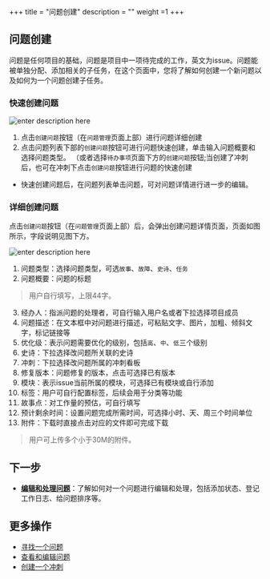 ﻿+++
title = "问题创建"
description = ""
weight =1
+++

<h2 id="1">问题创建</h2>

问题是任何项目的基础，问题是项目中一项待完成的工作，英文为issue。问题能被单独分配、添加相关的子任务，在这个页面中，您将了解如何创建一个新问题以及如何为一个问题创建子任务。

### 快速创建问题

![enter description here](/docs/user-guide/agile/imge/image12.png )

1. 点击`创建问题`按钮（在`问题管理`页面上部）进行问题详细创建
2. 点击问题列表下部的`创建问题`按钮可进行问题快速创建，单击输入问题概要和选择问题类型。
（或者选择`待办事项`页面下方的`创建问题`按钮;当创建了冲刺后，也可在冲刺下点击`创建问题`按钮进行问题的快速创建

- 快速创建问题后，在问题列表单击问题，可对问题详情进行进一步的编辑。

### 详细创建问题
点击`创建问题`按钮（在`问题管理`页面上部）后，会弹出创建问题详情页面，页面如图所示，字段说明见图下方。

![enter description here](/docs/user-guide/agile/imge/image11.png )

1. 问题类型：选择问题类型，可选`故事`、`故障`、`史诗`、`任务`
2. 问题概要：问题的标题
<blockquote class="note">用户自行填写，上限44字。</blockquote>

3. 经办人：指派问题的处理者，可自行输入用户名或者下拉选择项目成员
4. 问题描述：在文本框中对问题进行描述，可粘贴文字、图片，加粗、倾斜文字，标记链接等
5. 优化级：表示问题需要优化的级别，包括`高`、`中`、`低`三个级别
6. 史诗：下拉选择改问题所关联的史诗
7. 冲刺：下拉选择改问题所属的冲刺看板
8. 修复版本：问题修复的版本，点击可选择已有版本
9. 模块：表示issue当前所属的模块，可选择已有模块或自行添加
10. 标签：用户可自行配置标签，后续会用于分类等功能
11. 故事点：对工作量的预估，可自行填写
12. 预计剩余时间：设置问题完成所需时间，可选择小时、天、周三个时间单位
13. 附件：下载时直接点击对应的文件即可完成下载
<blockquote class="note">用户可上传多个小于30M的附件。</blockquote>


## 下一步
- [**编辑和处理问题**](../manage-issue)：了解如何对一个问题进行编辑和处理，包括添加状态、登记工作日志、给问题排序等。

## 更多操作
- [寻找一个问题](../search-issue/)
- [查看和编辑问题](../manage-issue/)
- [创建一个冲刺](../../backlog)